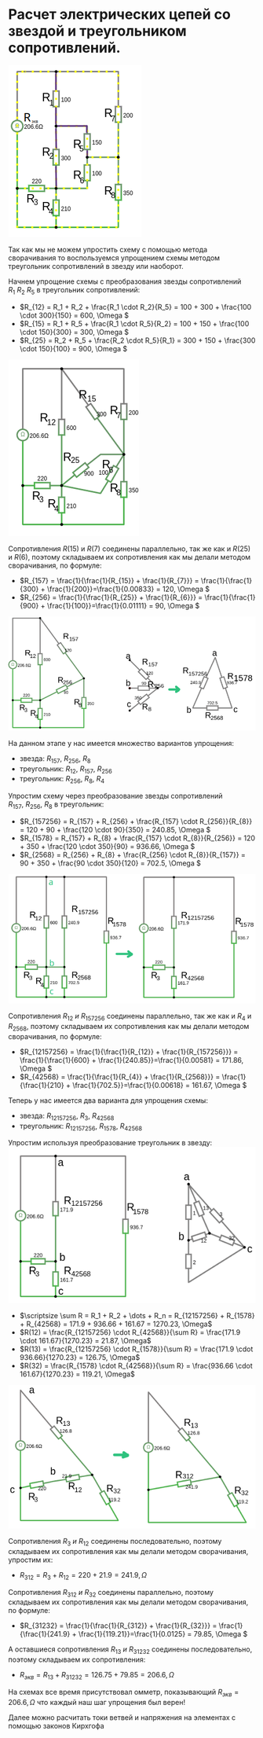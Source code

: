# Расчет электрических цепей со звездой и треугольником сопротивлений.

![Расчет электрических цепей со звездой и треугольником сопротивлений.](../img/61.png "Расчет электрических цепей со звездой и треугольником сопротивлений.")

Так как мы не можем упростить схему с помощью метода сворачивания то воспользуемся упрощением схемы методом треугольник сопротивлений в звезду или наоборот.

Начнем упрощение схемы с преобразования звезды сопротивлений $R_1\ R_2\ R_5$ в треугольник сопротивлений:
- $R_{12} = R_1 + R_2 + \frac{R_1 \cdot R_2}{R_5} = 100 + 300 +  \frac{100 \cdot 300}{150} = 600, \Omega $
- $R_{15} = R_1 + R_5 + \frac{R_1 \cdot R_5}{R_2} = 100 + 150 +  \frac{100 \cdot 150}{300} = 300, \Omega $
- $R_{25} = R_2 + R_5 + \frac{R_2 \cdot R_5}{R_1} = 300 + 150 +  \frac{300 \cdot 150}{100} = 900, \Omega $

![упрощение схемы.](../img/62.png "упрощение схемы.")

Сопротивления $R(15)$ и $R(7)$ соединены параллельно, так же как и $R(25)$ и $R(6)$, поэтому складываем их сопротивления как мы делали методом сворачивания, по формуле:  
- $R_{157} = \frac{1}{\frac{1}{R_{15}} + \frac{1}{R_{7}}} = \frac{1}{\frac{1}{300} + \frac{1}{200}}=\frac{1}{0.00833} = 120, \Omega $
- $R_{256} = \frac{1}{\frac{1}{R_{25}} + \frac{1}{R_{6}}} = \frac{1}{\frac{1}{900} + \frac{1}{100}}=\frac{1}{0.01111} = 90, \Omega $

![упрощение схемы.](../img/63.png "упрощение схемы.")  

На данном этапе у нас имеется множество вариантов упрощения:
- звезда: $R_{157},\ R_{256},\ R_{8}$
- треугольник:  $R_{12},\  R_{157},\ R_{256}$
- треугольник:  $R_{256},\ R_{8},\ R_{4}$

Упростим схему через преобразование звезды сопротивлений $R_{157},\ R_{256},\ R_{8}$ в треугольник:
- $R_{157256} = R_{157} + R_{256} + \frac{R_{157} \cdot R_{256}}{R_{8}} = 120 + 90 +  \frac{120 \cdot 90}{350} = 240.85, \Omega $
- $R_{1578} = R_{157} + R_{8} + \frac{R_{157} \cdot R_{8}}{R_{256}} = 120 + 350 +  \frac{120 \cdot 350}{90} = 936.66, \Omega $
- $R_{2568} = R_{256} + R_{8} + \frac{R_{256} \cdot R_{8}}{R_{157}} = 90 + 350 +  \frac{90 \cdot 350}{120} = 702.5, \Omega $

![упрощение схемы.](../img/64.png "упрощение схемы.") 

Сопротивления $R_{12}\ и\ R_{157256}$ соединены параллельно, так же как и $R_{4}$ и $R_{2568}$, поэтому складываем их сопротивления как мы делали методом сворачивания, по формуле:  
- $R_{12157256} = \frac{1}{\frac{1}{R_{12}} + \frac{1}{R_{157256}}} = \frac{1}{\frac{1}{600} + \frac{1}{240.85}}=\frac{1}{0.00581} = 171.86, \Omega $
- $R_{42568} = \frac{1}{\frac{1}{R_{4}} + \frac{1}{R_{2568}}} = \frac{1}{\frac{1}{210} + \frac{1}{702.5}}=\frac{1}{0.00618} = 161.67, \Omega $

Теперь у нас имеется два варианта для упрощения схемы:
- звезда: $R_{12157256},\ R_{3},\ R_{42568}$
- треугольник:  $R_{12157256},\  R_{1578},\ R_{42568}$

Упростим используя преобразование треугольник в звезду:
![упрощение схемы.](../img/65.png "упрощение схемы.") 
- $\scriptsize \sum R = R_1 + R_2 + \dots + R_n = R_{12157256} + R_{1578} + R_{42568} = 171.9 + 936.66 + 161.67 = 1270.23, \Omega$
- $R(12) = \frac{R_{12157256} \cdot R_{42568}}{\sum R} = \frac{171.9 \cdot 161.67}{1270.23} = 21.87, \Omega$
- $R(13) = \frac{R_{12157256} \cdot R_{1578}}{\sum R} = \frac{171.9 \cdot 936.66}{1270.23} = 126.75, \Omega$
- $R(32) = \frac{R_{1578} \cdot R_{42568}}{\sum R} = \frac{936.66 \cdot 161.67}{1270.23} = 119.21, \Omega$

![упрощение схемы.](../img/66.png "упрощение схемы.")     

Сопротивления $R_{3}\ и\ R_{12}$ соединены последовательно, поэтому складываем их сопротивления как мы делали методом сворачивания, упростим их:<br>
- $R_{312} = R_{3} + R_{12} = 220 + 21.9 = 241.9, \Omega$

Сопротивления $R_{312}\ и\ R_{32}$ соединены параллельно, поэтому складываем их сопротивления как мы делали методом сворачивания, по формуле: <br> 
- $R_{31232} = \frac{1}{\frac{1}{R_{312}} + \frac{1}{R_{32}}} = \frac{1}{\frac{1}{241.9} + \frac{1}{119.21}}=\frac{1}{0.0125} = 79.85, \Omega $

А оставшиеся сопротивления $R_{13}\ и\ R_{31232}$ соединены последовательно, поэтому складываем их сопротивления:<br>
- $R_{экв} = R_{13} + R_{31232} = 126.75 + 79.85 = 206.6, \Omega$

На схемах все время присутствовал омметр, показывающий $R_{экв} = 206.6, \Omega$ что каждый наш шаг упрощения был верен!

Далее можно расчитать токи ветвей и напряжения на элементах с помощью законов Кирхгофа
